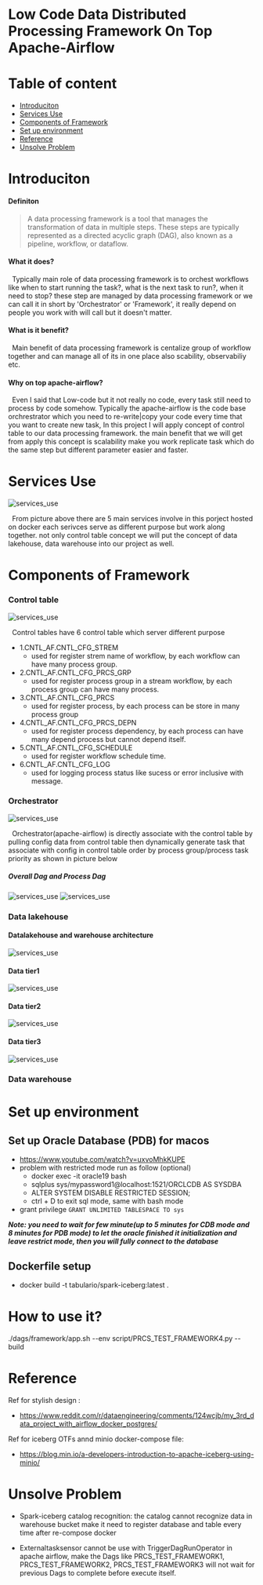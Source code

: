 # Low Code Data Distributed Processing Framework On Top Apache-Airflow

# Table of content
- [Introduciton](#Introduciton)
- [Services Use](#Services-Use)
- [Components of Framework ](#Components-of-Framework )
- [Set up environment](#Set-up-environment)
- [Reference](#Reference)
- [Unsolve Problem](#Unsolve-Problem)


# Introduciton
#### Definiton
 > A data processing framework is a tool that manages the transformation of data in multiple steps. These steps are typically represented as a directed acyclic graph (DAG), also known as a pipeline, workflow, or dataflow.

#### What it does?
&nbsp; Typically main role of data processing framework is to orchest workflows like when to start running the task?, what is the next task to run?, when it need to stop? these step are managed by data processing framework or we can call it in short by 'Orchestrator' or 'Framework', it really depend on people you work with will call but it doesn't matter.

#### What is it benefit?
&nbsp; Main benefit of data processing framework is centalize group of workflow together and can manage all of its in one place also scability, observabiliy etc.

#### Why on top apache-airflow?
&nbsp; Even I said that Low-code but it not really no code, every task still need to process by code somehow. Typically the apache-airflow is the code base orchrestrator which you need to re-write|copy your code every time that you want to create new task, In this project I will apply concept of control table to our data processing framework. the main benefit that we will get from apply this concept is scalability make you work replicate task which do the same step but different parameter easier and faster.

# Services Use
![services_use](resource/iamges/services_use.png "Services Use")

&nbsp; From picture above there are 5 main services involve in this porject hosted on docker each serivces serve as different purpose but work along together. not only control table concept we will put the concept of data lakehouse, data warehouse into our project as well.


# Components of Framework 

### Control table

![services_use](resource/iamges/control_table.png "Control table")

&nbsp; Control tables have 6 control table which server different purpose
- 1.CNTL_AF.CNTL_CFG_STREM
   - used for register strem name of workflow, by each workflow can have many process group.
- 2.CNTL_AF.CNTL_CFG_PRCS_GRP
   - used for register process group in a stream workflow, by each process group can have many process.
- 3.CNTL_AF.CNTL_CFG_PRCS
   - used for register process, by each process can be store in many process group
- 4.CNTL_AF.CNTL_CFG_PRCS_DEPN
   - used for register process dependency, by each process can have many depend process but cannot depend itself.
- 5.CNTL_AF.CNTL_CFG_SCHEDULE
   - used for register workflow schedule time.
- 6.CNTL_AF.CNTL_CFG_LOG
   - used for logging process status like sucess or error inclusive with message.

### Orchestrator 
![services_use](resource/iamges/frameword_architecture.png "frameword_architecture")

&nbsp; Orchestrator(apache-airflow) is directly associate with the control table by pulling config data from control table then dynamically generate task that associate with config in control table order by process group/process task priority as shown in picture below

##### Overall Dag and Process Dag
![services_use](resource/iamges/airflow_ui.png "Airflow UI")
![services_use](resource/iamges/airflow_ui_prcs_2.png "Airflow UI Process")

### Data lakehouse
#### Datalakehouse and warehouse architecture
![services_use](resource/iamges/laekhouse_warehouse_architecture.png "Airflow UI")



#### Data tier1
![services_use](resource/iamges/framework_tier1.png "Airflow UI")

#### Data tier2
![services_use](resource/iamges/framework_tier2.png "Airflow UI")

#### Data tier3
![services_use](resource/iamges/framework_tier3.png "Airflow UI")



### Data warehouse




# Set up environment
## Set up Oracle Database (PDB) for macos
   -  https://www.youtube.com/watch?v=uxvoMhkKUPE
   -  problem with restricted mode run as follow (optional)
      - docker exec -it oracle19 bash
      - sqlplus sys/mypassword1@localhost:1521/ORCLCDB AS SYSDBA
      - ALTER SYSTEM DISABLE RESTRICTED SESSION;
      - ctrl + D to exit sql mode, same with bash mode
   - grant privilege
      `GRANT UNLIMITED TABLESPACE TO sys`
      
   ***Note: you need to wait for few minute(up to 5 minutes for CDB mode and 8 minutes for PDB mode) to let the oracle finished it initialization and leave restrict mode, then you will fully connect to the database***

## Dockerfile setup
   -  docker build -t tabulario/spark-iceberg:latest .   





# How to use it?

./dags/framework/app.sh --env script/PRCS_TEST_FRAMEWORK4.py --build

# Reference
Ref for stylish design : 
   - https://www.reddit.com/r/dataengineering/comments/124wcjb/my_3rd_data_project_with_airflow_docker_postgres/

Ref for iceberg OTFs annd minio docker-compose file:
   - https://blog.min.io/a-developers-introduction-to-apache-iceberg-using-minio/


# Unsolve Problem
-  Spark-iceberg catalog recognition: the catalog cannot recognize data in warehouse bucket make it need to register database and table every time after re-compose docker

- Externaltasksensor cannot be use with TriggerDagRunOperator in apache airflow, make the Dags like PRCS_TEST_FRAMEWORK1, PRCS_TEST_FRAMEWORK2, PRCS_TEST_FRAMEWORK3 will not wait for previous Dags to complete before execute itself.